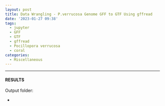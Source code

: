 ```yaml
---
layout: post
title: Data Wrangling - P.verrucosa Genome GFF to GTF Using gffread
date: '2023-01-27 09:38'
tags: 
  - jupyter
  - GFF
  - GTF
  - gffread
  - Pocillopora verrucosa
  - coral
categories: 
  - Miscellaneous
---
```




---

#### RESULTS

Output folder:

- []()

